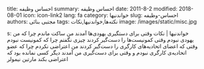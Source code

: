 title: احساس وظیفه
summary: احساس وظیفه
date: 2011-8-2
modified: 2018-08-01
icon:  icon-link2
lang: fa
category: خواندنیها
slug: احساس-وظیفه
authors: مجتبی بنائی
tags: نکته‌ها,خواندنیها,نکات
image: /images/static/misc.jpg

s: خواندنیها | نکات  وقتی برای دستگیری یهودی‌ها آمدند  من ساکت ماندم  چرا که من یهودی نبودم  وقتی کمونیست‌ها را دست‌گیر کردند  چیزی نگفتم  چرا که کمونیست نبودم  وقتی که اعضای اتحادیه‌های کارگری را دست‌گیر کردند  من اعتراضی نکردم  چرا که عضو اتحادیه‌ی کارگری نبودم  و وقتی برای دست‌گیری من آمدند  دیگر کسی نمانده بود که اعتراضی بکند  مارتین نیمولر